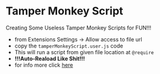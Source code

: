 # Tamper Monkey Script

Creating Some Useless Tamper Monkey Scripts for FUN!!!

- from Extensions Settings -> Allow access to file url
- copy the `tamperMonkeyScript.user.js` code
- This will run a script from given file location at `@require`
- **!!!Auto-Reaload Like Shit!!!**
- for info more click [here](https://stackoverflow.com/questions/41212558/develop-tampermonkey-scripts-in-a-real-ide-with-automatic-deployment-to-openuser)

